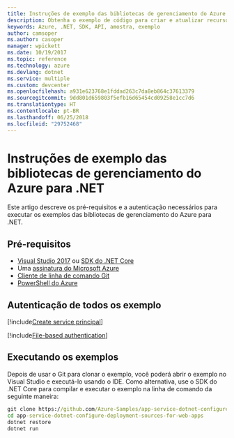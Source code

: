 ```yaml
---
title: Instruções de exemplo das bibliotecas de gerenciamento do Azure para .NET
description: Obtenha o exemplo de código para criar e atualizar recursos usando as bibliotecas de gerenciamento do Azure para .NET.
keywords: Azure, .NET, SDK, API, amostra, exemplo
author: camsoper
ms.author: casoper
manager: wpickett
ms.date: 10/19/2017
ms.topic: reference
ms.technology: azure
ms.devlang: dotnet
ms.service: multiple
ms.custom: devcenter
ms.openlocfilehash: a931e623768e1fddad263c7da8eb864c37613379
ms.sourcegitcommit: 9dd801d659803f5efb16d65454cd09258e1cc7d6
ms.translationtype: HT
ms.contentlocale: pt-BR
ms.lasthandoff: 06/25/2018
ms.locfileid: "29752468"
---
```

# <a name="azure-management-libraries-for-net-sample-instructions"></a>Instruções de exemplo das bibliotecas de gerenciamento do Azure para .NET

Este artigo descreve os pré-requisitos e a autenticação necessários para executar os exemplos das bibliotecas de gerenciamento do Azure para .NET.

## <a name="prerequisties"></a>Pré-requisitos 

* [Visual Studio 2017](https://www.visualstudio.com/vs/) ou [SDK do .NET Core](https://www.microsoft.com/net/download/core)
* Uma [assinatura do Microsoft Azure](https://azure.microsoft.com/free/)
* [Cliente de linha de comando Git](https://git-scm.com/)
* [PowerShell do Azure](/powershell/azure/install-azurerm-ps)

## <a name="authentication-for-all-samples"></a>Autenticação de todos os exemplo

[!include[Create service principal](includes/create-sp.md)]

[!include[File-based authentication](includes/file-based-auth.md)]

## <a name="running-the-samples"></a>Executando os exemplos

Depois de usar o Git para clonar o exemplo, você poderá abrir o exemplo no Visual Studio e executá-lo usando o IDE.  Como alternativa, use o SDK do .NET Core para compilar e executar o exemplo na linha de comando da seguinte maneira:

```cmd
git clone https://github.com/Azure-Samples/app-service-dotnet-configure-deployment-sources-for-web-apps.git
cd app-service-dotnet-configure-deployment-sources-for-web-apps
dotnet restore
dotnet run
```